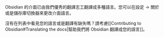 Obsidian 的介面已由我們優秀的翻譯志工翻譯成多種語言。您可以在設定 → 關於或是儲存庫切換器來更改介面語言。

沒有在列表中看見您的語言或是翻譯有缺失嗎？請考慮[[Contributing to Obsidian#Translating the docs|幫助我們將 Obsidian 翻譯成您的語言]]。